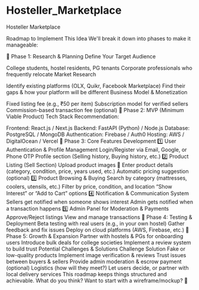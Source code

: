 # Hosteller_Marketplace
Hosteller Marketplace


Roadmap to Implement This Idea
We'll break it down into phases to make it manageable:

🔹 Phase 1: Research & Planning
Define Your Target Audience

College students, hostel residents, PG tenants
Corporate professionals who frequently relocate
Market Research

Identify existing platforms (OLX, Quikr, Facebook Marketplace)
Find their gaps & how your platform will be different
Business Model & Monetization

Fixed listing fee (e.g., ₹50 per item)
Subscription model for verified sellers
Commission-based transaction fee (optional)
🔹 Phase 2: MVP (Minimum Viable Product)
Tech Stack Recommendation:

Frontend: React.js / Next.js
Backend: FastAPI (Python) / Node.js
Database: PostgreSQL / MongoDB
Authentication: Firebase / Auth0
Hosting: AWS / DigitalOcean / Vercel
🔹 Phase 3: Core Features Development
1️⃣ User Authentication & Profile Management
Login/Register via Email, Google, or Phone OTP
Profile section (Selling history, Buying history, etc.)
2️⃣ Product Listing (Sell Section)
Upload product images 📸
Enter product details (category, condition, price, years used, etc.)
Automatic pricing suggestion (optional)
3️⃣ Product Browsing & Buying
Search by category (mattresses, coolers, utensils, etc.)
Filter by price, condition, and location
“Show Interest” or “Add to Cart” options
4️⃣ Notification & Communication System
Sellers get notified when someone shows interest
Admin gets notified when a transaction happens
5️⃣ Admin Panel for Moderation & Payments
Approve/Reject listings
View and manage transactions
🔹 Phase 4: Testing & Deployment
Beta testing with real users (e.g., in your own hostel)
Gather feedback and fix issues
Deploy on cloud platforms (AWS, Firebase, etc.)
🔹 Phase 5: Growth & Expansion
Partner with hostels & PGs for onboarding users
Introduce bulk deals for college societies
Implement a review system to build trust
Potential Challenges & Solutions
Challenge	Solution
Fake or low-quality products	Implement image verification & reviews
Trust issues between buyers & sellers	Provide admin moderation & escrow payment (optional)
Logistics (how will they meet?)	Let users decide, or partner with local delivery services
This roadmap keeps things structured and achievable. What do you think? Want to start with a wireframe/mockup? 🚀
